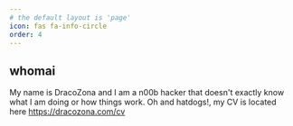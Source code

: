 ```yaml
---
# the default layout is 'page'
icon: fas fa-info-circle
order: 4
---
```


## whomai

My name is DracoZona and I am a n00b hacker that doesn't exactly know what I am doing or how things work. Oh and hatdogs!, my CV is located here <https://dracozona.com/cv>
